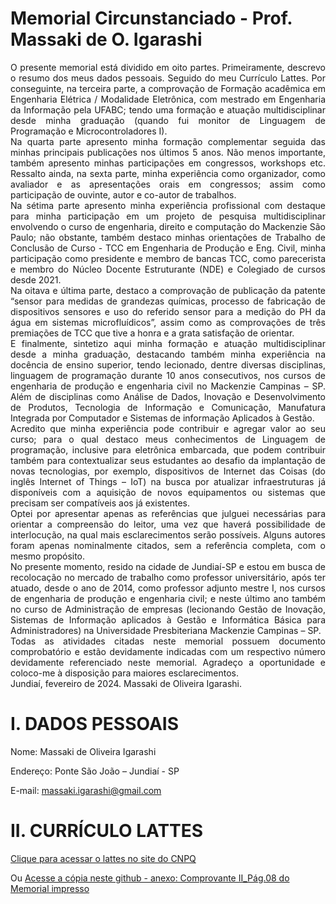 # Memorial Circunstanciado - Prof. Massaki de O. Igarashi

<div align="justify">
    O presente memorial está dividido em oito partes. 
    Primeiramente, descrevo o resumo dos meus dados pessoais. Seguido do meu Currículo Lattes. Por conseguinte, na terceira parte, a comprovação de Formação acadêmica em Engenharia Elétrica / Modalidade Eletrônica, com mestrado em Engenharia da Informação pela UFABC; tendo uma formação e atuação multidisciplinar desde minha graduação (quando fui monitor de Linguagem de Programação e Microcontroladores I).
</div>    
<div align="justify">
    Na quarta parte apresento minha formação complementar seguida das minhas principais publicações nos últimos 5 anos. 
    Não menos importante, também apresento minhas participações em congressos, workshops etc. Ressalto ainda, na sexta parte, minha experiência como organizador, como avaliador e as apresentações orais em congressos; assim como participação de ouvinte, autor e co-autor de trabalhos.
</div>
<div align="justify">
    Na sétima parte apresento minha experiência profissional com destaque para minha participação em um projeto de pesquisa multidisciplinar envolvendo o curso de engenharia, direito e computação do Mackenzie São Paulo; não obstante, também destaco minhas orientações de Trabalho de Conclusão de Curso - TCC em Engenharia de Produção e Eng. Civil, minha participação como presidente e membro de bancas TCC, como parecerista e membro do Núcleo Docente Estruturante (NDE) e Colegiado de cursos desde 2021. 
</div>
<div align="justify">   
    Na oitava e última parte, destaco a comprovação de publicação da patente “sensor para medidas de grandezas químicas, processo de fabricação de dispositivos sensores e uso do referido sensor para a medição do PH da água em sistemas microfluídicos”, assim como as comprovações de três premiações de TCC que tive a honra e a grata satisfação de orientar.
</div>
<div align="justify">
    E finalmente, sintetizo aqui minha formação e atuação multidisciplinar desde a minha graduação, destacando também minha experiência na docência de ensino superior, tendo lecionado, dentre diversas disciplinas, linguagem de programação durante 10 anos consecutivos, nos cursos de engenharia de produção e engenharia civil no Mackenzie Campinas – SP. Além de disciplinas como Análise de Dados, Inovação e Desenvolvimento de Produtos, Tecnologia de Informação e Comunicação, Manufatura Integrada por Computador e Sistemas de informação Aplicados à Gestão. 
</div>
<div align="justify">
    Acredito que minha experiência pode contribuir e agregar valor ao seu curso; para o qual destaco meus conhecimentos de Linguagem de programação, inclusive para eletrônica embarcada, que podem contribuir também para contextualizar seus estudantes ao desafio da implantação de novas tecnologias, por exemplo, dispositivos de Internet das Coisas (do inglês Internet of Things – IoT) na busca por atualizar infraestruturas já disponíveis com a aquisição de novos equipamentos ou sistemas que precisam ser compatíveis aos já existentes.
</div>
<div align="justify">
    Optei por apresentar apenas as referências que julguei necessárias para orientar a compreensão do leitor, uma vez que haverá possibilidade de interlocução, na qual mais esclarecimentos serão possíveis. Alguns autores foram apenas nominalmente citados, sem a referência completa, com o mesmo propósito. 
</div> 
<div align="justify">
    No presente momento, resido na cidade de Jundiaí-SP e estou em busca de recolocação no mercado de trabalho como professor universitário, após ter atuado, desde o ano de 2014, como professor adjunto mestre I, nos cursos de engenharia de produção e engenharia civil; e neste último ano também no curso de Administração de empresas (lecionando Gestão de Inovação, Sistemas de Informação aplicados à Gestão e Informática Básica para Administradores) na Universidade Presbiteriana Mackenzie Campinas – SP.  
</div>
<div align="justify"> 
    Todas as atividades citadas neste memorial possuem documento comprobatório e estão devidamente indicadas com um respectivo número devidamente referenciado neste memorial. 
    Agradeço a oportunidade e coloco-me à disposição para maiores esclarecimentos. 
</div>

<div align="rigth">
Jundiaí, fevereiro de 2024.
Massaki de Oliveira Igarashi.
</div>

# I. DADOS PESSOAIS 
Nome: 		   Massaki de Oliveira Igarashi

Endereço: 	   Ponte São João – Jundiaí - SP

E-mail: 	   massaki.igarashi@gmail.com

# II. CURRÍCULO LATTES 
[Clique para acessar o lattes no site do CNPQ](https://lattes.cnpq.br/9359934526855676)

Ou [Acesse a cópia neste github - anexo: Comprovante II_Pág.08 do Memorial impresso](https://github.com/igarashimassaki/MemorialCircunstanciado/blob/main/II.%20Curr%C3%ADculo%20Lattes%20Massaki%20-%209359934526855676.pdf)


